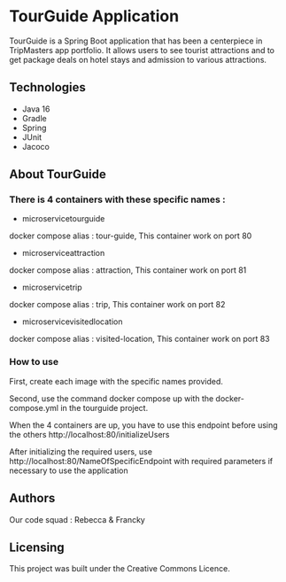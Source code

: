 # TourGuide Application

TourGuide is a Spring Boot application that has been a centerpiece in TripMasters app portfolio. It allows users to see tourist attractions and to get package deals on hotel stays and admission to various attractions.

## Technologies
- Java 16
- Gradle
- Spring
- JUnit
- Jacoco

## About TourGuide
### There is 4 containers with these specific names :
- microservicetourguide

docker compose alias : tour-guide,
This container work on port 80

- microserviceattraction

docker compose alias : attraction,
This container work on port 81

- microservicetrip

docker compose alias : trip,
This container work on port 82

- microservicevisitedlocation

docker compose alias : visited-location,
This container work on port 83

### How to use
First, create each image with the specific names provided.

Second, use the command docker compose up with the docker-compose.yml in the tourguide project.

When the 4 containers are up, you have to use this endpoint before using the others
http://localhost:80/initializeUsers

After initializing the required users,
use http://localhost:80/NameOfSpecificEndpoint with required parameters if necessary to use the application

## Authors

Our code squad : Rebecca & Francky

## Licensing

This project was built under the Creative Commons Licence.
